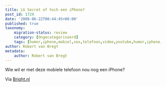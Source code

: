 ```yaml
---
title: LG Secret of toch een iPhone?
post_id: 1729
date: '2008-06-22T08:44:45+00:00'
published: true
taxonomy:
    migration-status: review
    category: [Ongecategoriseerd]
    tags: [humor,iphone,mobiel,sex,telefoon,video,youtube,humor,iphone,mobiel,sex,telefoon,video,youtube]
author: Robert van Bregt
metadata:
    author: Robert van Bregt
---
```

Wie wil er met deze mobiele telefoon nou nog een iPhone?

 Via [Bright.nl](http://www.bright.nl/best-of-youtube-lg-secret)
